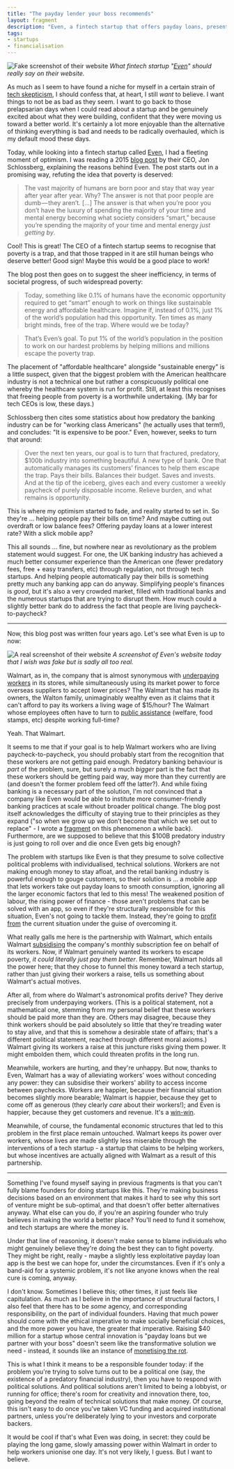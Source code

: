 ```yaml
---
title: "The payday lender your boss recommends"
layout: fragment
description: "Even, a fintech startup that offers payday loans, presents itself as tackling poverty. In reality, it's merely profiting from it."
tags:
- startups
- financialisation
---
```


![Fake screenshot of their website](https://i.imgur.com/8TNPLun.png)
_What fintech startup "[Even](https://even.com/)" should really say on their website._

As much as I seem to have found a niche for myself in a certain strain of [tech skepticism](https://tribunemag.co.uk/2019/01/abolish-silicon-valley), I should confess that, at heart, I still _want_ to believe. I want things to not be as bad as they seem. I want to go back to those prelapsarian days when I could read about a startup and be genuinely excited about what they were building, confident that they were moving us toward a better world. It's certainly a lot more enjoyable than the alternative of thinking everything is bad and needs to be radically overhauled, which is my default mood these days.

Today, while looking into a fintech startup called [Even](https://even.com/), I had a fleeting moment of optimism. I was reading a 2015 [blog post](https://blog.even.com/why-69a9d8193075) by their CEO, Jon Schlossberg, explaining the reasons behind Even. The post starts out in a promising way, refuting the idea that poverty is deserved:

> The vast majority of humans are born poor and stay that way year after year after year. Why? The answer is not that poor people are dumb — they aren’t. [...] The answer is that when you’re poor you don’t have the luxury of spending the majority of your time and mental energy becoming what society considers “smart,” because you’re spending the majority of your time and mental energy _just getting by_.

Cool! This is great! The CEO of a fintech startup seems to recognise that poverty is a trap, and that those trapped in it are still human beings who deserve better! Good sign! Maybe this would be a good place to work!

The blog post then goes on to suggest the sheer inefficiency, in terms of societal progress, of such widespread poverty:

> Today, something like 0.1% of humans have the economic opportunity required to get “smart” enough to work on things like sustainable energy and affordable healthcare. Imagine if, instead of 0.1%, just 1% of the world’s population had this opportunity. Ten times as many bright minds, free of the trap. Where would we be today?

> That’s Even’s goal. To put 1% of the world’s population in the position to work on our hardest problems by helping millions and millions escape the poverty trap.

The placement of "affordable healthcare" alongside "sustainable energy" is a little suspect, given that the biggest problem with the American healthcare industry is not a technical one but rather a conspicuously political one whereby the healthcare system is run for profit. Still, at least this recognises that freeing people from poverty is a worthwhile undertaking. (My bar for tech CEOs is low, these days.)

Schlossberg then cites some statistics about how predatory the banking industry can be for "working class Americans" (he actually uses that term!), and concludes: "It is expensive to be poor." Even, however, seeks to turn that around:

> Over the next ten years, our goal is to turn that fractured, predatory, $100b industry into something beautiful. A new type of bank. One that automatically manages its customers’ finances to help them escape the trap. Pays their bills. Balances their budget. Saves and invests. And at the tip of the iceberg, gives each and every customer a weekly paycheck of purely disposable income. Relieve burden, and what remains is opportunity.

This is where my optimism started to fade, and reality started to set in. So they're ... helping people pay their bills on time? And maybe cutting out overdraft or low balance fees? Offering payday loans at a lower interest rate? With a slick mobile app?

This all sounds ... fine, but nowhere near as revolutionary as the problem statement would suggest. For one, the UK banking industry has achieved a much better consumer experience than the American one (fewer predatory fees, free + easy transfers, etc) through regulation, not through tech startups. And helping people automatically pay their bills is something pretty much any banking app can do anyway. Simplifying people's finances is _good_, but it's also a very crowded market, filled with traditional banks and the numerous startups that are trying to disrupt them. How much could a slightly better bank do to address the fact that people are living paycheck-to-paycheck?

***

Now, this blog post was written four years ago. Let's see what Even is up to now:

![A real screenshot of their website](https://i.imgur.com/JvuPeAU.png)
_A screenshot of Even's website today that I wish was fake but is sadly all too real._

Walmart, as in, the company that is almost synonymous with [underpaying workers](http://affinitymagazine.us/2018/08/31/lets-talk-about-walmart-underpaying-its-workers/) in its stores, while simultaneously using its market power to force overseas suppliers to accept lower prices? The Walmart that has made its owners, the Walton family, unimaginably wealthy even as it claims that it can't afford to pay its workers a living wage of $15/hour? The Walmart whose employees often have to turn to [public assistance](https://www.thenation.com/article/walmart-wages-are-the-main-reason-people-depend-on-food-stamps/) (welfare, food stamps, etc) despite working full-time?

Yeah. That Walmart.

It seems to me that if your goal is to help Walmart workers who are living paycheck-to-paycheck, you should probably start from the recognition that these workers are not getting paid enough. Predatory banking behaviour is _part_ of the problem, sure, but surely a much _bigger_ part is the fact that these workers should be getting paid way, way more than they currently are (and doesn't the former problem feed off the latter?). And while fixing banking is a necessary part of the solution, I'm not convinced that a company like Even would be able to institute more consumer-friendly banking practices at scale without broader political change. The blog post itself acknowledges the difficulty of staying true to their principles as they expand ("so when we grow up we don’t become that which we set out to replace" - I wrote a [fragment](/posts/fragments-13) on this phenomenon a while back). Furthermore, are we supposed to believe that this $100B predatory industry is just going to roll over and die once Even gets big enough?

The problem with startups like Even is that they presume to solve collective political problems with individualised, technical solutions. Workers are not making enough money to stay afloat, and the retail banking industry is powerful enough to gouge customers, so their solution is ... a mobile app that lets workers take out payday loans to smooth consumption, ignoring all the larger economic factors that led to this mess! The weakened position of labour, the rising power of finance - those aren't problems that can be solved with an app, so even if they're structurally responsible for this situation, Even's not going to tackle them. Instead, they're going to [profit from](https://newsocialist.org.uk/how-to-profit-from-poverty/) the current situation under the guise of overcoming it.

What really galls me here is the partnership with Walmart, which entails Walmart [subsidising](https://www.bloomberg.com/news/articles/2018-07-19/walmart-s-fintech-partner-helps-break-paycheck-to-paycheck-cycle) the company's monthly subscription fee on behalf of its workers. Now, if Walmart genuinely wanted its workers to escape poverty, _it could literally just pay them better_. Remember, Walmart holds all the power here; that they chose to funnel this money toward a tech startup, rather than just giving their workers a raise, tells us something about Walmart's actual motives.

After all, from where do Walmart's astronomical profits derive? They derive precisely from underpaying workers. (This is a political statement, not a mathematical one, stemming from my personal belief that these workers should be paid more than they are. Others may disagree, because they think workers should be paid absolutely so little that they're treading water to stay alive, and that this is somehow a desirable state of affairs; that's a different political statement, reached through different moral axioms.) Walmart giving its workers a raise at this juncture risks giving them power. It might embolden them, which could threaten profits in the long run.

Meanwhile, workers are hurting, and they're unhappy. But now, thanks to Even, Walmart has a way of alleviating workers' woes without conceding any power: they can subsidise their workers' ability to access income between paychecks. Workers are happier, because their financial situation becomes slightly more bearable; Walmart is happier, because they get to come off as generous (they clearly _care_ about their workers!); and Even is happier, because they get customers and revenue. It's a [win-win](https://www.theatlantic.com/ideas/archive/2018/09/the-win-win-fallacy/569434/).

Meanwhile, of course, the fundamental economic structures that led to this problem in the first place remain untouched. Walmart keeps its power over workers, whose lives are made slightly less miserable through the interventions of a tech startup - a startup that claims to be helping workers, but whose incentives are actually aligned with Walmart as a result of this partnership.

***

Something I've found myself saying in previous fragments is that you can't fully blame founders for doing startups like this. They're making business decisions based on an environment that makes it hard to see why this sort of venture might be sub-optimal, and that doesn't offer better alternatives anyway. What else can you do, if you're an aspiring founder who truly believes in making the world a better place? You'll need to fund it somehow, and tech startups are where the money is.

Under that line of reasoning, it doesn't make sense to blame individuals who might genuinely believe they're doing the best they can to fight poverty. They might be right, really - maybe a slightly less exploitative payday loan app is the best we can hope for, under the circumstances. Even if it's only a band-aid for a systemic problem, it's not like anyone knows when the real cure is coming, anyway.

I don't know. Sometimes I believe this; other times, it just feels like capitulation. As much as I believe in the importance of structural factors, I also feel that there has to be _some_ agency, and corresponding responsibility, on the part of individual founders. Having that much power should come with the ethical imperative to make socially beneficial choices, and the more power you have, the greater that imperative. Raising $40 million for a startup whose central innovation is "payday loans but we partner with your boss" doesn't seem like the transformative solution we need - instead, it sounds like an instance of [monetising the rot](https://twitter.com/trillburne/status/750721471157198848?lang=en).

This is what I think it means to be a responsible founder today: if the problem you're trying to solve turns out to be a political one (say, the existence of a predatory financial industry), then you have to respond with political solutions. And political solutions aren't limited to being a lobbyist, or running for office; there's room for creativity and innovation there, too, going beyond the realm of technical solutions that make money. Of course, this isn't easy to do once you've taken VC funding and acquired institutional partners, unless you're deliberately lying to your investors and corporate backers.

It would be cool if that's what Even was doing, in secret: they could be playing the long game, slowly amassing power within Walmart in order to help workers unionise one day. It's not very likely, I guess. But I want to believe.
